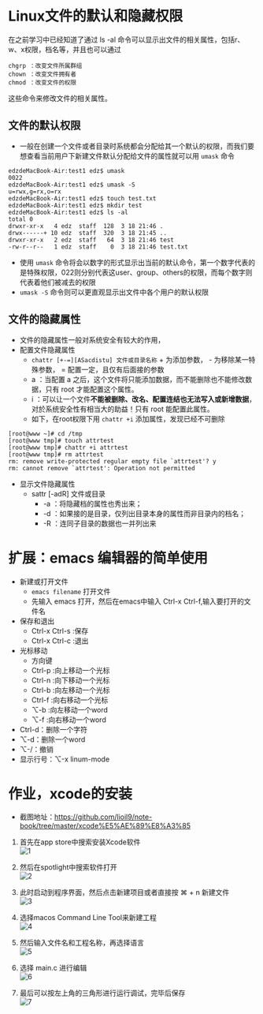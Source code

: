 # Linux文件的默认和隐藏权限
在之前学习中已经知道了通过 ls -al 命令可以显示出文件的相关属性，包括r、w、x权限，档名等，并且也可以通过
```
chgrp ：改变文件所属群组
chown ：改变文件拥有者
chmod ：改变文件的权限
```
这些命令来修改文件的相关属性。
## 文件的默认权限
   - 一般在创建一个文件或者目录时系统都会分配给其一个默认的权限，而我们要想查看当前用户下新建文件默认分配给文件的属性就可以用 `umask` 命令
```
edzdeMacBook-Air:test1 edz$ umask
0022
edzdeMacBook-Air:test1 edz$ umask -S
u=rwx,g=rx,o=rx
edzdeMacBook-Air:test1 edz$ touch test.txt
edzdeMacBook-Air:test1 edz$ mkdir test
edzdeMacBook-Air:test1 edz$ ls -al
total 0
drwxr-xr-x   4 edz  staff  128  3 18 21:46 .
drwx------+ 10 edz  staff  320  3 18 21:45 ..
drwxr-xr-x   2 edz  staff   64  3 18 21:46 test
-rw-r--r--   1 edz  staff    0  3 18 21:46 test.txt
``` 
   - 使用 `umask` 命令将会以数字的形式显示出当前的默认命令，第一个数字代表的是特殊权限，022则分别代表这user、group、others的权限，而每个数字则代表着他们被减去的权限
   - `umask -S` 命令则可以更直观显示出文件中各个用户的默认权限

## 文件的隐藏属性
   - 文件的隐藏属性一般对系统安全有较大的作用，
   - 配置文件隐藏属性
     - `chattr [+-=][ASacdistu] 文件或目录名称` + 为添加参数， - 为移除某一特殊参数， = 配置一定，且仅有后面接的参数
     - a ：当配置 a 之后，这个文件将只能添加数据，而不能删除也不能修改数据，只有 root 才能配置这个属性。
     - i ：可以让一个文件**不能被删除、改名、配置连结也无法写入或新增数据**，对於系统安全性有相当大的助益！只有 root 能配置此属性。
     - 如下，在root权限下用 `chattr +i` 添加属性，发现已经不可删除 

```
[root@www ~]# cd /tmp
[root@www tmp]# touch attrtest     
[root@www tmp]# chattr +i attrtest 
[root@www tmp]# rm attrtest        
rm: remove write-protected regular empty file `attrtest'? y
rm: cannot remove `attrtest': Operation not permitted
```   
  
   - 显示文件隐藏属性
     - sattr [-adR] 文件或目录
       - -a ：将隐藏档的属性也秀出来；
       - -d ：如果接的是目录，仅列出目录本身的属性而非目录内的档名；
       - -R ：连同子目录的数据也一并列出来


# 扩展：emacs 编辑器的简单使用
  -  新建或打开文件
     - `emacs filename` 打开文件
     - 先输入 emacs 打开，然后在emacs中输入 Ctrl-x Ctrl-f,输入要打开的文件名 
  - 保存和退出
     - Ctrl-x Ctrl-s :保存
     - Ctrl-x Ctrl-c :退出 
  - 光标移动
     - 方向键
     - Ctrl-p :向上移动一个光标
     - Ctrl-n :向下移动一个光标
     - Ctrl-b :向左移动一个光标
     - Ctrl-f :向右移动一个光标
     - ⌥-b :向左移动一个word
     - ⌥-f :向右移动一个word
  - Ctrl-d：删除一个字符
  - ⌥-d：删除一个word
  - ⌥-/：撤销
  - 显示行号：⌥-x linum-mode

# 作业，xcode的安装
  - 截图地址：https://github.com/lioil9/note-book/tree/master/xcode%E5%AE%89%E8%A3%85  
  1. 首先在app store中搜索安装Xcode软件  
     ![1](https://github.com/lioil9/note-book/blob/master/xcode%E5%AE%89%E8%A3%85/1.%E5%95%86%E5%BA%97%E6%9F%A5%E6%89%BE.png)

  2. 然后在spotlight中搜索软件打开  
     ![2](https://github.com/lioil9/note-book/blob/master/xcode%E5%AE%89%E8%A3%85/2.%E7%94%A8spotlight%E6%89%93%E5%BC%80.png)

  3. 此时启动到程序界面，然后点击新建项目或者直接按 ⌘ + n 新建文件  
     ![3](https://github.com/lioil9/note-book/blob/master/xcode%E5%AE%89%E8%A3%85/3.%E5%90%AF%E5%8A%A8%E7%A8%8B%E5%BA%8F%E5%88%B0%E7%95%8C%E9%9D%A2.png)

  4. 选择macos Command Line Tool来新建工程  
     ![4](https://github.com/lioil9/note-book/blob/master/xcode%E5%AE%89%E8%A3%85/4.%E5%88%9B%E5%BB%BA%E6%96%B0%E9%A1%B9%E7%9B%AE.png)

  5. 然后输入文件名和工程名称，再选择语言  
     ![5](https://github.com/lioil9/note-book/blob/master/xcode%E5%AE%89%E8%A3%85/5.%E9%80%89%E6%8B%A9%E8%AF%AD%E8%A8%80%E5%92%8C%E5%91%BD%E5%90%8D.png) 

  6. 选择 main.c 进行编辑  
     ![6](https://github.com/lioil9/note-book/blob/master/xcode%E5%AE%89%E8%A3%85/6.%E8%BF%9B%E8%A1%8C%E4%BB%A3%E7%A0%81%E7%BC%96%E8%BE%91.png)

  7. 最后可以按左上角的三角形进行运行调试，完毕后保存  
     ![7](https://github.com/lioil9/note-book/blob/master/xcode%E5%AE%89%E8%A3%85/7.%E8%BF%90%E8%A1%8C%E8%B0%83%E8%AF%95.png)




